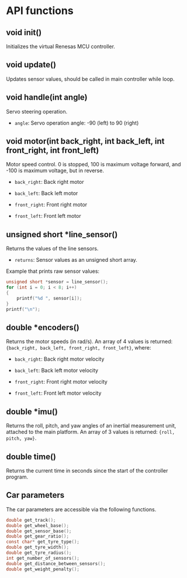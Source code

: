 # API functions

## void init()

Initializes the virtual Renesas MCU controller.

## void update()

Updates sensor values, should be called in main controller while loop.

## void handle(int angle)

Servo steering operation.

- `angle`: Servo operation angle: -90 (left) to 90 (right)

## void motor(int back_right, int back_left, int front_right, int front_left)

Motor speed control. 0 is stopped, 100 is maximum voltage forward, and -100 is maximum voltage, but in reverse.

- `back_right`: Back right motor

- `back_left`: Back left motor

- `front_right`: Front right motor

- `front_left`: Front left motor

## unsigned short *line_sensor()

Returns the values of the line sensors.

- `returns`: Sensor values as an unsigned short array.

Example that prints raw sensor values:

```c
unsigned short *sensor = line_sensor();
for (int i = 0; i < 8; i++)
{
    printf("%d ", sensor[i]);
}
printf("\n");
```

## double *encoders()

Returns the motor speeds (in rad/s). An array of 4 values is returned: `{back_right, back_left, front_right, front_left}`, where:

- `back_right`: Back right motor velocity

- `back_left`: Back left motor velocity

- `front_right`: Front right motor velocity

- `front_left`: Front left motor velocity

## double *imu()

Returns the roll, pitch, and yaw angles of an inertial measurement unit, attached to the main platform. An array of 3 values is returned: `{roll, pitch, yaw}`.

## double time()

Returns the current time in seconds since the start of the controller program.

## Car parameters

The car parameters are accessible via the following functions.

```c
double get_track();
double get_wheel_base();
double get_sensor_base();
double get_gear_ratio();
const char* get_tyre_type();
double get_tyre_width();
double get_tyre_radius();
int get_number_of_sensors();
double get_distance_between_sensors();
double get_weight_penalty();
```

